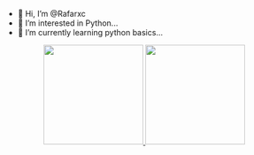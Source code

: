 - 👋 Hi, I’m @Rafarxc
- 👀 I’m interested in Python...
- 🌱 I’m currently learning python basics...

<div align="center">
  <a href="https://github.com/Rafarxc">
  <img height="180em" src="https://github-readme-stats.vercel.app/api?username=Rafarxc&show_icons=true&theme=dark&include_all_commits=true&count_private=true"/>
  <img height="180em" src="https://github-readme-stats.vercel.app/api/top-langs/?username=Rafarxc&layout=compact&langs_count=7&theme=dark"/>
</div>
